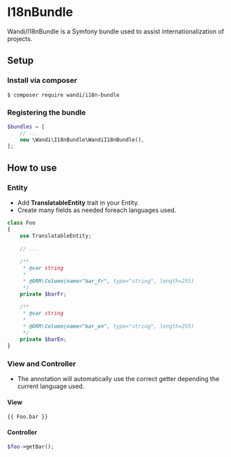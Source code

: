 # I18nBundle
Wandi/I18nBundle is a Symfony bundle used to assist internationalization of projects.

## Setup

### Install via composer
```
$ composer require wandi/i18n-bundle
```

### Registering the bundle
```php
$bundles = [
    // ...
    new \Wandi\I18nBundle\WandiI18nBundle(),
];
```

## How to use

### Entity

* Add **TranslatableEntity** trait in your Entity.
* Create many fields as needed foreach languages used.

```php
class Foo
{
    use TranslatableEntity;
    
    // ...
    
    /**
     * @var string
     *
     * @ORM\Column(name="bar_fr", type="string", length=255)
     */
    private $barFr;
    
    /**
     * @var string
     *
     * @ORM\Column(name="bar_en", type="string", length=255)
     */
    private $barEn;
}
```

### View and Controller

* The annotation will automatically use the correct getter depending the current language used. 

#### View 

```twig
{{ Foo.bar }}
```

#### Controller

```php
$foo->getBar();
```

